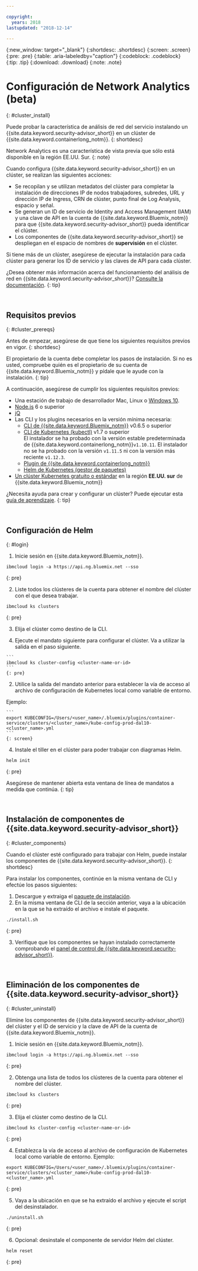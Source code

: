 ```yaml
---

copyright:
  years: 2018
lastupdated: "2018-12-14"

---
```


{:new_window: target="_blank"}
{:shortdesc: .shortdesc}
{:screen: .screen}
{:pre: .pre}
{:table: .aria-labeledby="caption"}
{:codeblock: .codeblock}
{:tip: .tip}
{:download: .download}
{:note: .note}

# Configuración de Network Analytics (beta)
{: #cluster_install}

Puede probar la característica de análisis de red del servicio instalando un {{site.data.keyword.security-advisor_short}} en un clúster de {{site.data.keyword.containerlong_notm}}.
{: shortdesc}

Network Analytics es una característica de vista previa que sólo está disponible en la región EE.UU. Sur.
{: note}

Cuando configura {{site.data.keyword.security-advisor_short}} en un clúster, se realizan las siguientes acciones:

* Se recopilan y se utilizan metadatos del clúster para completar la instalación de direcciones IP de nodos trabajadores, subredes, URL y dirección IP de Ingress, CRN de clúster, punto final de Log Analysis, espacio y señal.
* Se generan un ID de servicio de Identity and Access Management (IAM) y una clave de API en la cuenta de {{site.data.keyword.Bluemix_notm}} para que {{site.data.keyword.security-advisor_short}} pueda identificar el clúster.
* Los componentes de {{site.data.keyword.security-advisor_short}} se despliegan en el espacio de nombres de **supervisión** en el clúster.

Si tiene más de un clúster, asegúrese de ejecutar la instalación para cada clúster para generar los ID de servicio y las claves de API para cada clúster.


¿Desea obtener más información acerca del funcionamiento del análisis de red en {{site.data.keyword.security-advisor_short}}? [Consulte la documentación](network-analytics.html).
{: tip}

</br>

## Requisitos previos
{: #cluster_prereqs}

Antes de empezar, asegúrese de que tiene los siguientes requisitos previos en vigor.
{: shortdesc}

El propietario de la cuenta debe completar los pasos de instalación. Si no es usted, compruebe quién es el propietario de su cuenta de {{site.data.keyword.Bluemix_notm}} y pídale que le ayude con la instalación.
{: tip}

A continuación, asegúrese de cumplir los siguientes requisitos previos:

* Una estación de trabajo de desarrollador Mac, Linux o [Windows 10](https://win10faq.com/install-run-ubuntu-bash-windows-10/).
* [Node.js](https://nodejs.org/en/) 6 o superior
* [jQ](https://stedolan.github.io/jq/download/)
* Las CLI y los plugins necesarios en la versión mínima necesaria:
  * [CLI de {{site.data.keyword.Bluemix_notm}}](https://console.bluemix.net/docs/cli/reference/bluemix_cli/get_started.html#getting-started) v0.6.5 o superior
  * [CLI de Kubernetes (kubectl)](https://kubernetes.io/docs/tasks/tools/install-kubectl/) v1.7 o superior</br> El instalador se ha probado con la versión estable predeterminada de {{site.data.keyword.containerlong_notm}}` v1.10.11 `. El instalador no se ha probado con la versión `v1.11.5` ni con la versión más reciente `v1.12.3`.
  * [Plugin de {{site.data.keyword.containerlong_notm}}](https://console.bluemix.net/docs/containers/cs_cli_install.html#cs_cli_install)
  * [Helm de Kubernetes (gestor de paquetes)](https://docs.helm.sh/using_helm/#from-script)
* [Un clúster Kubernetes gratuito o estándar](https://console.bluemix.net/containers-kubernetes/catalog/cluster) en la región **EE.UU. sur** de {{site.data.keyword.Bluemix_notm}}

¿Necesita ayuda para crear y configurar un clúster? Puede ejecutar esta [guía de aprendizaje](/docs/containers/cs_tutorials.html#cs_cluster_tutorial).
{: tip}

</br>

## Configuración de Helm
{: #login}

1.  Inicie sesión en {{site.data.keyword.Bluemix_notm}}.

  ```
  ibmcloud login -a https://api.ng.bluemix.net --sso
  ```
  {: pre}

2.  Liste todos los clústeres de la cuenta para obtener el nombre del clúster con el que desea trabajar.

  ```
  ibmcloud ks clusters
  ```
  {: pre}

3.  Elija el clúster como destino de la CLI.

  1. Ejecute el mandato siguiente para configurar el clúster. Va a utilizar la salida en el paso siguiente.

    ```
    ibmcloud ks cluster-config <cluster-name-or-id>
    ```
    {: pre}

  2. Utilice la salida del mandato anterior para establecer la vía de acceso al archivo de configuración de Kubernetes local como variable de entorno.

  Ejemplo:

    ```
    export KUBECONFIG=/Users/<user_name>/.bluemix/plugins/container-service/clusters/<cluster_name>/kube-config-prod-dal10-<cluster_name>.yml
    ```
    {: screen}

4.  Instale el tiller en el clúster para poder trabajar con diagramas Helm.

  ```
  helm init
  ```
  {: pre}

Asegúrese de mantener abierta esta ventana de línea de mandatos a medida que continúa.
{: tip}

</br>

## Instalación de componentes de {{site.data.keyword.security-advisor_short}}
{: #cluster_components}

Cuando el clúster esté configurado para trabajar con Helm, puede instalar los componentes de {{site.data.keyword.security-advisor_short}}.
{: shortdesc}


Para instalar los componentes, continúe en la misma ventana de CLI y efectúe los pasos siguientes:

1. Descargue y extraiga el [paquete de instalación](https://github.com/IBM-Bluemix-Docs/security-advisor/blob/master/installation.tar.gz?raw=true).
2. En la misma ventana de CLI de la sección anterior, vaya a la ubicación en la que se ha extraído el archivo e instale el paquete.

  ```
  ./install.sh
  ```
  {: pre}

3.  Verifique que los componentes se hayan instalado correctamente comprobando el [panel de control de {{site.data.keyword.security-advisor_short}}](https://console.bluemix.net/security-advisor/#/dashboard).

</br>

## Eliminación de los componentes de {{site.data.keyword.security-advisor_short}}
{: #cluster_uninstall}

Elimine los componentes de {{site.data.keyword.security-advisor_short}} del clúster y el ID de servicio y la clave de API de la cuenta de {{site.data.keyword.Bluemix_notm}}.

1. Inicie sesión en {{site.data.keyword.Bluemix_notm}}.

  ```
  ibmcloud login -a https://api.ng.bluemix.net --sso
  ```
  {: pre}

2. Obtenga una lista de todos los clústeres de la cuenta para obtener el nombre del clúster.

  ```
  ibmcloud ks clusters
  ```
  {: pre}

3. Elija el clúster como destino de la CLI.

  ```
  ibmcloud ks cluster-config <cluster-name-or-id>
  ```
  {: pre}

4. Establezca la vía de acceso al archivo de configuración de Kubernetes local como variable de entorno. Ejemplo:

  ```
  export KUBECONFIG=/Users/<user_name>/.bluemix/plugins/container-service/clusters/<cluster_name>/kube-config-prod-dal10-<cluster_name>.yml
  ```
  {: pre}

5. Vaya a la ubicación en que se ha extraído el archivo y ejecute el script del desinstalador.

  ```
  ./uninstall.sh
  ```
  {: pre}

6. Opcional: desinstale el componente de servidor Helm del clúster.

  ```
  helm reset
  ```
  {: pre}
